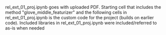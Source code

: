 rel_ext_01_proj.ipynb goes with uploaded PDF. Starting cell that includes the method "glove_middle_featurizer" and the following cells in rel_ext_01_proj.ipynb is the custom code for the project (builds on earlier code). Included libraries in rel_ext_01_proj.ipynb were included/referred to as-is when needed
